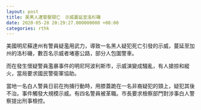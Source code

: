```yaml
---
layout: post
title: 美黑人遭警壓頸亡　示威蔓延至洛杉磯
date: 2020-05-28 20:29:27.000000000 +08:00
categories: rthk
---
```


美國明尼蘇達州有警員疑濫用武力，導致一名黑人疑犯死亡引發的示威，蔓延至加州的洛杉磯，數百名示威者堵塞公路，部分人包圍警車。

而在發生懷疑警員濫暴事件的明尼阿波利斯市，示威演變成騷亂，有人搶掠和縱火，當局要求國民警衛軍協助。

當地一名白人警員日前在拘捕行動時，用膝蓋跪在一名非裔疑犯的頸上，疑犯其後不治。事件觸發大規模示威。有四名警員被革職。市長要求檢察部門對涉事白人警察提出刑事檢控。
